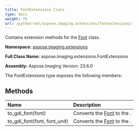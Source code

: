 ```yaml
---
title: FontExtensions Class
type: docs
weight: 70
url: /python-net/aspose.imaging.extensions/fontextensions/
---
```


Contains extension methods for the [Font](/imaging/python-net/aspose.imaging/font/) class.

**Namespace:** [aspose.imaging.extensions](/imaging/python-net/aspose.imaging.extensions/)

**Full Class Name:** aspose.imaging.extensions.FontExtensions

**Assembly:**  Aspose.Imaging Version: 23.6.0

The FontExtensions type exposes the following members:
## **Methods**
|**Name**|**Description**|
| :- | :- |
|to_gdi_font(font)|Converts the [Font](/imaging/python-net/aspose.imaging/font/) to the .|
|to_gdi_font(font, font_unit)|Converts the [Font](/imaging/python-net/aspose.imaging/font/) to the .|
